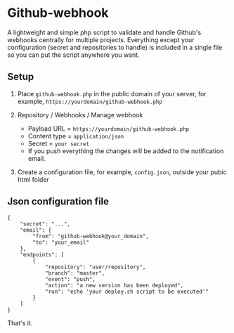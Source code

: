 # Github-webhook

A lightweight and simple php script to validate and handle Github's webhooks centrally for multiple projects. Everything except your configuration (secret and repositories to handle) is included in a single file so you can put the script anywhere you want.

## Setup

1. Place `github-webhook.php` in the public domain of your server, for example, `https://yourdomain/github-webhook.php`

1. Repository / Webhooks / Manage webhook

   * Payload URL = `https://yourdomain/github-webhook.php`
   * Content type = `application/json`
   * Secret = `your secret`
   * If you push everything the changes will be added to the notification email.


1. Create a configuration file, for example, `config.json`, outside your pubic html folder

## Json configuration file

```
{
    "secret": "...",
    "email": {
        "from": "github-webhook@your_domain",
        "to": "your_email"
    },
    "endpoints": [
        {
            "repository": "user/repository",
            "branch": "master",
            "event": "push",
            "action": "a new version has been deployed",
            "run": "echo 'your deploy.sh script to be executed'"
        }
    ]
}
```

That's it.

